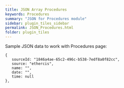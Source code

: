 ```yaml
---
title: JSON Array Procedures
keywords: Procedures
summary: "JSON for Procedures module"
sidebar: plugin_tiles_sidebar
permalink: JSON_Procedures.html
folder: plugin_tiles
---
```

Sample JSON data to work with Procedures page: 
```
{
   sourceId: "1846a4ae-65c2-496c-b538-7edf8a0f82cc",
   source: "ethercis",
   name: "",
   date: "",
   time: null
},
```
